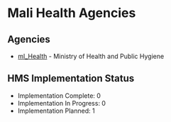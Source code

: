 # Mali Health Agencies

## Agencies

- [ml_Health](ml_Health/index.md) - Ministry of Health and Public Hygiene

## HMS Implementation Status

- Implementation Complete: 0
- Implementation In Progress: 0
- Implementation Planned: 1
